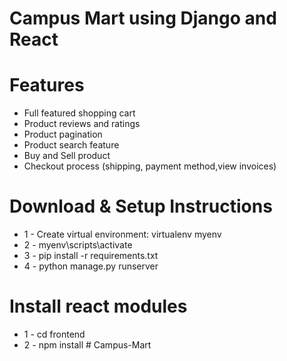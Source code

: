 # Campus Mart using Django and React

# Features
* Full featured shopping cart
* Product reviews and ratings
* Product pagination
* Product search feature
* Buy and Sell product
* Checkout process (shipping, payment method,view invoices)


# Download & Setup Instructions

* 1 - Create virtual environment: virtualenv myenv
* 2 - myenv\scripts\activate
* 3 - pip install -r requirements.txt
* 4 - python manage.py runserver

# Install react modules
* 1 - cd frontend
* 2 - npm install
#   C a m p u s - M a r t  
 